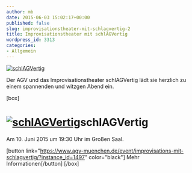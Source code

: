 ```yaml
---
author: mb
date: 2015-06-03 15:02:17+00:00
published: false
slug: improvisationstheater-mit-schlagvertig-2
title: Improvisationstheater mit schlAGVertig
wordpress_id: 3313
categories:
- Allgemein
---
```


[![schlAGVertig](https://www.agv-muenchen.de/wp-content/uploads/2015/06/10.06-schlag.jpg)](https://www.agv-muenchen.de/event/improvisations-mit-schlagvertig/?instance_id=1497)

Der AGV und das Improvisationstheater schlAGVertig lädt sie herzlich zu einem spannenden und witzgen Abend ein.

[box]

# [![schlAGVertig](https://www.agv-muenchen.de/wp-content/uploads/2015/06/10.06-schlag.jpg)](https://www.agv-muenchen.de/event/improvisations-mit-schlagvertig/?instance_id=1497)schlAGVertig

Am 10. Juni 2015 um 19:30 Uhr im Großen Saal.

[button link="https://www.agv-muenchen.de/event/improvisations-mit-schlagvertig/?instance_id=1497" color="black"] Mehr Informationen[/button]
[/box]
